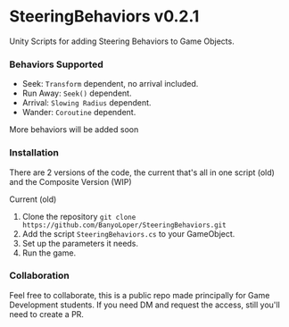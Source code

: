 # SteeringBehaviors v0.2.1
Unity Scripts for adding Steering Behaviors to Game Objects.

### Behaviors Supported

- Seek: `Transform` dependent, no arrival included.
- Run Away: `Seek()` dependent.
- Arrival: `Slowing Radius` dependent.
- Wander: `Coroutine` dependent.

More behaviors will be added soon

### Installation
There are 2 versions of the code, the current that's all in one script (old) and the Composite Version (WIP)

Current (old)
1. Clone the repository
`
git clone https://github.com/BanyoLoper/SteeringBehaviors.git
`
2. Add the script `SteeringBehaviors.cs` to your GameObject.
3. Set up the parameters it needs.
4. Run the game.




### Collaboration
Feel free to collaborate, this is a public repo made principally for Game Development students.
If you need DM and request the access, still you'll need to create a PR.




